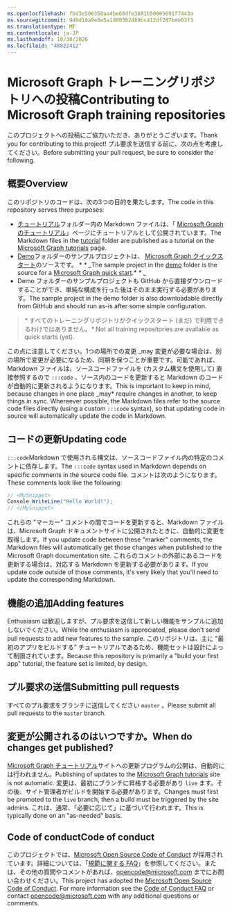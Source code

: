```yaml
---
ms.openlocfilehash: fbd3e506358aa4be60dfe3891b50085691f7443a
ms.sourcegitcommit: 9d0d10a9e8e5a1d80382d89bc412df287bee03f3
ms.translationtype: MT
ms.contentlocale: ja-JP
ms.lasthandoff: 10/30/2020
ms.locfileid: "48822412"
---
```

# <a name="contributing-to-microsoft-graph-training-repositories"></a><span data-ttu-id="2ed4c-101">Microsoft Graph トレーニングリポジトリへの投稿</span><span class="sxs-lookup"><span data-stu-id="2ed4c-101">Contributing to Microsoft Graph training repositories</span></span>

<span data-ttu-id="2ed4c-102">このプロジェクトへの投稿にご協力いただき、ありがとうございます。</span><span class="sxs-lookup"><span data-stu-id="2ed4c-102">Thank you for contributing to this project!</span></span> <span data-ttu-id="2ed4c-103">プル要求を送信する前に、次の点を考慮してください。</span><span class="sxs-lookup"><span data-stu-id="2ed4c-103">Before submitting your pull request, be sure to consider the following.</span></span>

## <a name="overview"></a><span data-ttu-id="2ed4c-104">概要</span><span class="sxs-lookup"><span data-stu-id="2ed4c-104">Overview</span></span>

<span data-ttu-id="2ed4c-105">このリポジトリのコードは、次の3つの目的を果たします。</span><span class="sxs-lookup"><span data-stu-id="2ed4c-105">The code in this repository serves three purposes:</span></span>

- <span data-ttu-id="2ed4c-106">[チュートリアル](/tutorial)フォルダー内の Markdown ファイルは、「 [Microsoft Graph のチュートリアル](https://docs.microsoft.com/graph/tutorials)」ページにチュートリアルとして公開されています。</span><span class="sxs-lookup"><span data-stu-id="2ed4c-106">The Markdown files in the [tutorial](/tutorial) folder are published as a tutorial on the [Microsoft Graph tutorials](https://docs.microsoft.com/graph/tutorials) page.</span></span>
- <span data-ttu-id="2ed4c-107">[Demo](/demo)フォルダーのサンプルプロジェクトは、 [Microsoft Graph クイックスタート](https://developer.microsoft.com/graph/quick-start)のソースです。 \* *\** _</span><span class="sxs-lookup"><span data-stu-id="2ed4c-107">The sample project in the [demo](/demo) folder is the source for a [Microsoft Graph quick start](https://developer.microsoft.com/graph/quick-start).\* *\** _</span></span>
- <span data-ttu-id="2ed4c-108">Demo フォルダーのサンプルプロジェクトも GitHub から直接ダウンロードすることができ、単純な構成を行った後はそのまま実行する必要があります。</span><span class="sxs-lookup"><span data-stu-id="2ed4c-108">The sample project in the demo folder is also downloadable directly from GitHub and should run as-is after some simple configuration.</span></span>

> <span data-ttu-id="2ed4c-109">_*\**_ すべてのトレーニングリポジトリがクイックスタート (まだ) で利用できるわけではありません。</span><span class="sxs-lookup"><span data-stu-id="2ed4c-109">_*\**_ Not all training repositories are available as quick starts (yet).</span></span>

<span data-ttu-id="2ed4c-110">この点に注意してください。1つの場所での変更 _may 変更が必要な場合は、別の場所で変更が必要になるため、同期を保つことが重要です。可能であれば、Markdown ファイルは、ソースコードファイルを (カスタム構文を使用して) 直接参照するので `:::code` 、ソース内のコードを更新すると Markdown のコードが自動的に更新されるようになります。</span><span class="sxs-lookup"><span data-stu-id="2ed4c-110">This is important to keep in mind, because changes in one place _may\* require changes in another, to keep things in sync. Whereever possible, the Markdown files refer to the source code files directly (using a custom `:::code` syntax), so that updating code in source will automatically update the code in Markdown.</span></span>

## <a name="updating-code"></a><span data-ttu-id="2ed4c-111">コードの更新</span><span class="sxs-lookup"><span data-stu-id="2ed4c-111">Updating code</span></span>

<span data-ttu-id="2ed4c-112">`:::code`Markdown で使用される構文は、ソースコードファイル内の特定のコメントに依存します。</span><span class="sxs-lookup"><span data-stu-id="2ed4c-112">The `:::code` syntax used in Markdown depends on specific comments in the source code file.</span></span> <span data-ttu-id="2ed4c-113">コメントは次のようになります。</span><span class="sxs-lookup"><span data-stu-id="2ed4c-113">These comments look like the following:</span></span>

```csharp
// <MySnippet>
Console.WriteLine("Hello World!");
// </MySnippet>
```

<span data-ttu-id="2ed4c-114">これらの "マーカー" コメントの間でコードを更新すると、Markdown ファイルは、Microsoft Graph ドキュメントサイトに公開されたときに、自動的に変更を取得します。</span><span class="sxs-lookup"><span data-stu-id="2ed4c-114">If you update code between these "marker" comments, the Markdown files will automatically get those changes when published to the Microsoft Graph documentation site.</span></span> <span data-ttu-id="2ed4c-115">これらのコメントの外部にあるコードを更新する場合は、対応する Markdown を更新する必要があります。</span><span class="sxs-lookup"><span data-stu-id="2ed4c-115">If you update code outside of those comments, it's very likely that you'll need to update the corresponding Markdown.</span></span>

## <a name="adding-features"></a><span data-ttu-id="2ed4c-116">機能の追加</span><span class="sxs-lookup"><span data-stu-id="2ed4c-116">Adding features</span></span>

<span data-ttu-id="2ed4c-117">Enthusiasm は歓迎しますが、プル要求を送信して新しい機能をサンプルに追加しないでください。</span><span class="sxs-lookup"><span data-stu-id="2ed4c-117">While the enthusiasm is appreciated, please don't send pull requests to add new features to the sample.</span></span> <span data-ttu-id="2ed4c-118">このリポジトリは、主に "最初のアプリをビルドする" チュートリアルであるため、機能セットは設計によって制限されています。</span><span class="sxs-lookup"><span data-stu-id="2ed4c-118">Because this repository is primarily a "build your first app" tutorial, the feature set is limited, by design.</span></span>

## <a name="submitting-pull-requests"></a><span data-ttu-id="2ed4c-119">プル要求の送信</span><span class="sxs-lookup"><span data-stu-id="2ed4c-119">Submitting pull requests</span></span>

<span data-ttu-id="2ed4c-120">すべてのプル要求をブランチに送信してください `master` 。</span><span class="sxs-lookup"><span data-stu-id="2ed4c-120">Please submit all pull requests to the `master` branch.</span></span>

## <a name="when-do-changes-get-published"></a><span data-ttu-id="2ed4c-121">変更が公開されるのはいつですか。</span><span class="sxs-lookup"><span data-stu-id="2ed4c-121">When do changes get published?</span></span>

<span data-ttu-id="2ed4c-122">[Microsoft Graph チュートリアル](https://docs.microsoft.com/graph/tutorials)サイトへの更新プログラムの公開は、自動的には行われません。</span><span class="sxs-lookup"><span data-stu-id="2ed4c-122">Publishing of updates to the [Microsoft Graph tutorials](https://docs.microsoft.com/graph/tutorials) site is not automatic.</span></span> <span data-ttu-id="2ed4c-123">変更は、最初にブランチに昇格する必要があり `live` ます。その後、サイト管理者がビルドを開始する必要があります。</span><span class="sxs-lookup"><span data-stu-id="2ed4c-123">Changes must first be promoted to the `live` branch, then a build must be triggered by the site admins.</span></span> <span data-ttu-id="2ed4c-124">これは、通常、「必要に応じて」に基づいて行われます。</span><span class="sxs-lookup"><span data-stu-id="2ed4c-124">This is typically done on an "as-needed" basis.</span></span>

## <a name="code-of-conduct"></a><span data-ttu-id="2ed4c-125">Code of conduct</span><span class="sxs-lookup"><span data-stu-id="2ed4c-125">Code of conduct</span></span>

<span data-ttu-id="2ed4c-p106">このプロジェクトでは、[Microsoft Open Source Code of Conduct](https://opensource.microsoft.com/codeofconduct/) が採用されています。詳細については、「[規範に関する FAQ](https://opensource.microsoft.com/codeofconduct/faq/)」を参照してください。または、その他の質問やコメントがあれば、[opencode@microsoft.com](mailto:opencode@microsoft.com) までにお問い合わせください。</span><span class="sxs-lookup"><span data-stu-id="2ed4c-p106">This project has adopted the [Microsoft Open Source Code of Conduct](https://opensource.microsoft.com/codeofconduct/). For more information see the [Code of Conduct FAQ](https://opensource.microsoft.com/codeofconduct/faq/) or contact [opencode@microsoft.com](mailto:opencode@microsoft.com) with any additional questions or comments.</span></span>

